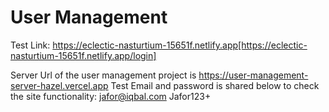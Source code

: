 # User Management
Test Link: https://eclectic-nasturtium-15651f.netlify.app[https://eclectic-nasturtium-15651f.netlify.app/login]

Server Url of the user management project is https://user-management-server-hazel.vercel.app
Test Email and password is shared below to check the site functionality:
jafor@iqbal.com
Jafor123+
